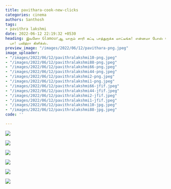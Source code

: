 ```yaml
---
title: pavithara-cook-new-clicks
categories: cinema
authors: Santhosh
tags:
- pavithra lakshmi
date: 2022-06-12 22:19:32 +0530
heading: இவளோ Glamourஆ யாரும் சாரி கட்டி பாத்துருக்க மாட்டீங்க! என்னமா போஸ் கொடுக்குறாங்க
  பா! பவித்ரா கிளிக்ஸ்.
preview_image: "/images/2022/06/12/pavithara-png.jpeg"
image_uploader:
- "/images/2022/06/12/pavithralakshmi10-png.jpeg"
- "/images/2022/06/12/pavithralakshmi88-png.jpeg"
- "/images/2022/06/12/pavithralakshmi66-png.jpeg"
- "/images/2022/06/12/pavithralakshmi44-png.jpeg"
- "/images/2022/06/12/pavithralakshmi2-png.jpeg"
- "/images/2022/06/12/pavithralakshmi1-png.jpeg"
- "/images/2022/06/12/pavithralakshmi66-jfif.jpeg"
- "/images/2022/06/12/pavithralakshmi44-jfif.jpeg"
- "/images/2022/06/12/pavithralakshmi2-jfif.jpeg"
- "/images/2022/06/12/pavithralakshmi1-jfif.jpeg"
- "/images/2022/06/12/pavithralakshmi10-jpg.jpeg"
- "/images/2022/06/12/pavithralakshmi88-jpg.jpeg"
code: ''

---
```

![](/images/2022/06/12/pavithralakshmi2-png.jpeg)

![](/images/2022/06/12/pavithralakshmi88-png.jpeg)

![](/images/2022/06/12/pavithralakshmi10-png.jpeg)

![](/images/2022/06/12/pavithralakshmi1-png.jpeg)

![](/images/2022/06/12/pavithralakshmi44-png.jpeg)

![](/images/2022/06/12/pavithralakshmi66-png.jpeg)
